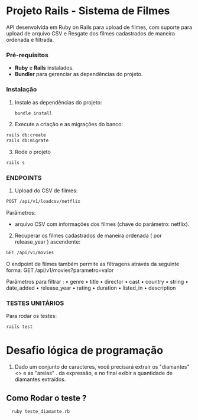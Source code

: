 # Projeto Rails - Sistema de Filmes

API desenvolvida em Ruby on Rails para upload de filmes, com suporte para upload de arquivo CSV e Resgate dos filmes cadastrados de maneira ordenada e filtrada.

### Pré-requisitos

- **Ruby** e **Rails** instalados.
- **Bundler** para gerenciar as dependências do projeto.

### Instalação

1. Instale as dependências do projeto:
   ```bash
   bundle install
   ```
2. Execute a criação e as migrações do banco:
  ```bash
  rails db:create
  rails db:migrate
  ```

3. Rode o projeto
  ```bash
  rails s
  ```

### ENDPOINTS

1. Upload do CSV de filmes: 

```bash
POST /api/v1/loadcsv/netflix
```

Parâmetros: 
  - arquivo CSV com informações dos filmes (chave do parâmetro: netflix).

2. Recuperar os filmes cadastrados de maneira ordenada ( por release_year ) ascendente: 
```bash
GET /api/v1/movies
```

O endpoint de filmes também permite as filtragens através da seguinte forma: 
GET /api/v1/movies?parametro=valor

Parâmetros para filtrar : 
  •	genre
	•	title
	•	director
	•	cast
	•	country
	•	string
	•	date_added
	•	release_year
	•	rating
	•	duration
	•	listed_in
	•	description


  ### TESTES UNITÁRIOS

  Para rodar os testes:
  ```bash
  rails test
  ```


# Desafio lógica de programação

1. Dado um conjunto de caracteres, você precisará extrair os "diamantes" <> e as "areias" . da expressão, e no final exibir a quantidade de diamantes extraídos.

## Como Rodar o teste ? 

  ```bash
    ruby teste_diamante.rb 
  ```